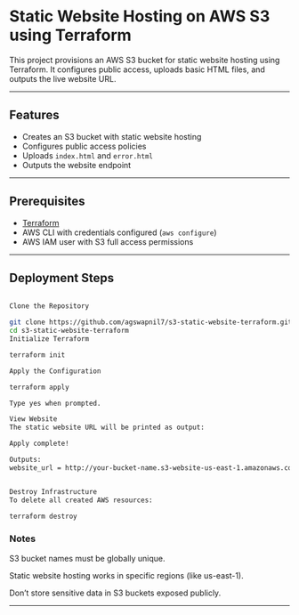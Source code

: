 #  Static Website Hosting on AWS S3 using Terraform

This project provisions an AWS S3 bucket for static website hosting using Terraform. It configures public access, uploads basic HTML files, and outputs the live website URL.

---

##  Features

-  Creates an S3 bucket with static website hosting
-  Configures public access policies
-  Uploads `index.html` and `error.html`
-  Outputs the website endpoint

---

## Prerequisites

- [Terraform](https://developer.hashicorp.com/terraform/downloads)
- AWS CLI with credentials configured (`aws configure`)
- AWS IAM user with S3 full access permissions

---

## Deployment Steps
```bash

Clone the Repository

git clone https://github.com/agswapnil7/s3-static-website-terraform.git
cd s3-static-website-terraform
Initialize Terraform

terraform init

Apply the Configuration

terraform apply

Type yes when prompted.

View Website
The static website URL will be printed as output:

Apply complete!

Outputs:
website_url = http://your-bucket-name.s3-website-us-east-1.amazonaws.com


Destroy Infrastructure
To delete all created AWS resources:

terraform destroy
```

### Notes

S3 bucket names must be globally unique.

Static website hosting works in specific regions (like us-east-1).

Don’t store sensitive data in S3 buckets exposed publicly.

---
